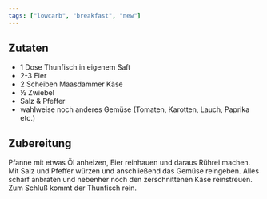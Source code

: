 ```yaml
---
tags: ["lowcarb", "breakfast", "new"]
---
```


## Zutaten
- 1 Dose        Thunfisch in eigenem Saft
- 2-3           Eier
- 2 Scheiben    Maasdammer Käse
- ½             Zwiebel
- Salz & Pfeffer
- wahlweise noch anderes Gemüse (Tomaten, Karotten, Lauch, Paprika etc.)

## Zubereitung
Pfanne mit etwas Öl anheizen, Eier reinhauen und daraus Rührei machen. Mit Salz und Pfeffer würzen und anschließend das Gemüse reingeben. Alles scharf anbraten und nebenher noch den zerschnittenen Käse reinstreuen. Zum Schluß kommt der Thunfisch rein.
